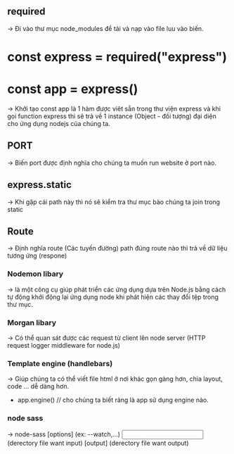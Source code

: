 ## required
-> Đi vào thư mục node_modules để tải và nạp vào file luu vào biến.
#    const express = required("express")
#    const app = express()
-> Khởi tạo const app là 1 hàm được viêt sẵn trong thư viện express và khi gọi function express thì sẽ trả về 1 instance (Object - đối tượng) đại diện cho ứng dụng nodejs của chúng ta.
## PORT 
-> Biến port được định nghĩa cho chúng ta muốn run website ở port nào.

## express.static 
-> Khi gặp cái path này thì nó sẽ kiểm tra thư mục bào chúng ta join trong static

## Route
-> Định nghĩa route (Các tuyến đường) path đúng route nào thì trả về dữ liệu tương ứng (respone)

### Nodemon libary
-> là một công cụ giúp phát triển các ứng dụng dựa trên Node.js bằng cách tự động khởi động lại ứng dụng node khi phát hiện các thay đổi tệp trong thư mục.

### Morgan libary 
-> Có thể quan sát được các request từ client lên node server (HTTP request logger middleware for node.js)

### Template engine (handlebars)
-> Giúp chúng ta có thể viết file html ở nơi khác gọn gàng hơn, chia layout, code ... dễ dàng hơn.
- app.engine() // cho chúng ta biết ràng là app sử dụng engine nào.

### node sass
-> node-sass [options] (ex: --watch,...) <input> (derectory file want input) [output] (derectory file want output)
